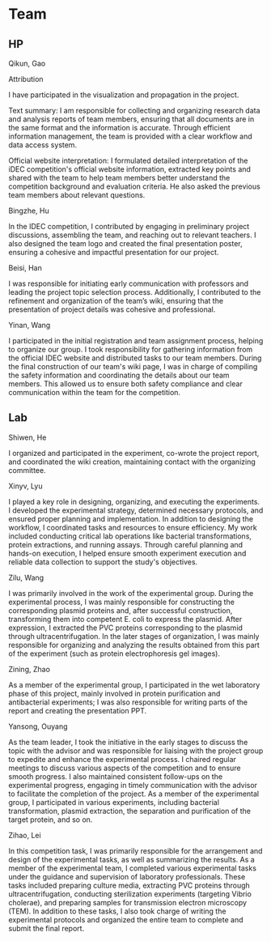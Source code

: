 # Team

## HP

Qikun, Gao

Attribution

I have participated in the visualization and propagation in the project.

Text summary: I am responsible for collecting and organizing research data and analysis reports of team members, ensuring that all documents are in the same format and the information is accurate. Through efficient information management, the team is provided with a clear workflow and data access system.

Official website interpretation: I formulated detailed interpretation of the iDEC competition's official website information, extracted key points and shared with the team to help team members better understand the competition background and evaluation criteria. He also asked the previous team members about relevant questions. 


Bingzhe, Hu

In the IDEC competition, I contributed by engaging in preliminary project discussions, assembling the team, and reaching out to relevant teachers. I also designed the team logo and created the final presentation poster, ensuring a cohesive and impactful presentation for our project.

Beisi, Han

I was responsible for initiating early communication with professors and leading the project topic selection process. Additionally, I contributed to the refinement and organization of the team’s wiki, ensuring that the presentation of project details was cohesive and professional.
 
Yinan, Wang

I participated in the initial registration and team assignment process, helping to organize our group. I took responsibility for gathering information from the official IDEC website and distributed tasks to our team members. During the final construction of our team's wiki page, I was in charge of compiling the safety information and coordinating the details about our team members. This allowed us to ensure both safety compliance and clear communication within the team for the competition.
 
## Lab

Shiwen, He

I organized and participated in the experiment, co-wrote the project report, and coordinated the wiki creation, maintaining contact with the organizing committee.
 
Xinyv, Lyu

I played a key role in designing, organizing, and executing the experiments. I developed the experimental strategy, determined necessary protocols, and ensured proper planning and implementation. In addition to designing the workflow, I coordinated tasks and resources to ensure efficiency. My work included conducting critical lab operations like bacterial transformations, protein extractions, and running assays. Through careful planning and hands-on execution, I helped ensure smooth experiment execution and reliable data collection to support the study's objectives. 

Zilu, Wang

I was primarily involved in the work of the experimental group. During the experimental process, I was mainly responsible for constructing the corresponding plasmid proteins and, after successful construction, transforming them into competent E. coli to express the plasmid. After expression, I extracted the PVC proteins corresponding to the plasmid through ultracentrifugation. In the later stages of organization, I was mainly responsible for organizing and analyzing the results obtained from this part of the experiment (such as protein electrophoresis gel images).
 

Zining, Zhao

As a member of the experimental group, I participated in the wet laboratory phase of this project, mainly involved in protein purification and antibacterial experiments; I was also responsible for writing parts of the report and creating the presentation PPT.
 

Yansong, Ouyang

As the team leader, I took the initiative in the early stages to discuss the topic with the advisor and was responsible for liaising with the project group to expedite and enhance the experimental process. I chaired regular meetings to discuss various aspects of the competition and to ensure smooth progress. I also maintained consistent follow-ups on the experimental progress, engaging in timely communication with the advisor to facilitate the completion of the project. As a member of the experimental group, I participated in various experiments, including bacterial transformation, plasmid extraction, the separation and purification of the target protein, and so on.
 

Zihao, Lei

In this competition task, I was primarily responsible for the arrangement and design of the experimental tasks, as well as summarizing the results. As a member of the experimental team, I completed various experimental tasks under the guidance and supervision of laboratory professionals. These tasks included preparing culture media, extracting PVC proteins through ultracentrifugation, conducting sterilization experiments (targeting Vibrio cholerae), and preparing samples for transmission electron microscopy (TEM). In addition to these tasks, I also took charge of writing the experimental protocols and organized the entire team to complete and submit the final report.
